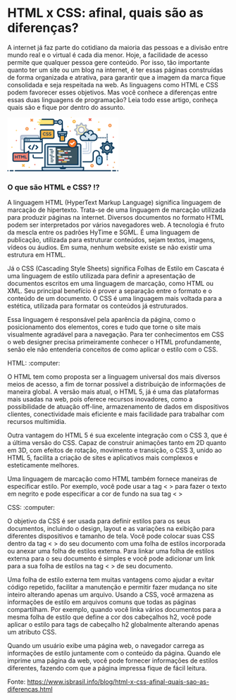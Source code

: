 # HTML x CSS: afinal, quais são as diferenças?


 A internet já faz parte do cotidiano da maioria das pessoas e a divisão entre mundo real e o virtual é cada dia menor. Hoje, a facilidade de acesso permite que qualquer pessoa gere conteúdo. Por isso, tão importante quanto ter um site ou um blog na internet, é ter essas páginas construídas de forma organizada e atrativa, para garantir que a imagem da marca fique consolidada e seja respeitada na web. As linguagens como HTML e CSS podem favorecer esses objetivos. Mas você conhece a diferenças entre essas duas linguagens de programação? Leia todo esse artigo, conheça quais são e fique por dentro do assunto.

<img src= "https://github.com/thaissacarrafa/exercicio-git-e-github/blob/master/img/desenhohtml.png" width="50%">


### O que são HTML e CSS? :interrobang:

A linguagem HTML (HyperText Markup Language) significa linguagem de marcação de hipertexto. Trata-se de uma linguagem de marcação utilizada para produzir páginas na internet. Diversos documentos no formato HTML podem ser interpretados por vários navegadores web. A tecnologia é fruto da mescla entre os padrões HyTime e SGML. É uma linguagem de publicação, utilizada para estruturar conteúdos, sejam textos, imagens, vídeos ou áudios. Em suma, nenhum website existe se não existir uma estrutura em HTML.

Já o CSS (Cascading Style Sheets) significa Folhas de Estilo em Cascata é uma linguagem de estilo utilizada para definir a apresentação de documentos escritos em uma linguagem de marcação, como HTML ou XML. Seu principal benefício é prover a separação entre o formato e o conteúdo de um documento. O CSS é uma linguagem mais voltada para a estética, utilizada para formatar os conteúdos já estruturados.

Essa linguagem é responsável pela aparência da página, como o posicionamento dos elementos, cores e tudo que torne o site mais visualmente agradável para a navegação. Para ter conhecimentos em CSS o web designer precisa primeiramente conhecer o HTML profundamente, senão ele não entenderia conceitos de como aplicar o estilo com o CSS.

<p>
HTML: :computer:


O HTML tem como proposta ser a linguagem universal dos mais diversos meios de acesso, a fim de tornar possível a distribuição de informações de maneira global. A versão mais atual, o HTML 5, já é uma das plataformas mais usadas na web, pois oferece recursos inovadores, como a possibilidade de atuação off-line, armazenamento de dados em dispositivos clientes, conectividade mais eficiente e mais facilidade para trabalhar com recursos multimídia.

Outra vantagem do HTML 5 é sua excelente integração com o CSS 3, que é a última versão do CSS. Capaz de construir animações tanto em 2D quanto em 3D, com efeitos de rotação, movimento e transição, o CSS 3, unido ao HTML 5, facilita a criação de sites e aplicativos mais complexos e esteticamente melhores.

Uma linguagem de marcação como HTML também fornece maneiras de especificar estilo. Por exemplo, você pode usar a tag < > para fazer o texto em negrito e pode especificar a cor de fundo na sua tag < >

<p>
CSS: :computer:


O objetivo da CSS é ser usada para definir estilos para os seus documentos, incluindo o design, layout e as variações na exibição para diferentes dispositivos e tamanho de tela. Você pode colocar suas CSS dentro da tag < > do seu documento com uma folha de estilos incorporada ou anexar uma folha de estilos externa. Para linkar uma folha de estilos externa para o seu documento é simples e você pode adicionar um link para a sua folha de estilos na tag < > de seu documento.

Uma folha de estilo externa tem muitas vantagens como ajudar a evitar código repetido, facilitar a manutenção e permitir fazer mudança no site inteiro alterando apenas um arquivo.
Usando a CSS, você armazena as informações de estilo em arquivos comuns que todas as páginas compartilham. Por exemplo, quando você linka vários documentos para a mesma folha de estilo que define a cor dos cabeçalhos h2, você pode aplicar o estilo para tags de cabeçalho h2 globalmente alterando apenas um atributo CSS.

Quando um usuário exibe uma página web, o navegador carrega as informações de estilo juntamente com o conteúdo da página. Quando ele imprime uma página da web, você pode fornecer informações de estilos diferentes, fazendo com que a página impressa fique de fácil leitura.


Fonte: https://www.isbrasil.info/blog/html-x-css-afinal-quais-sao-as-diferencas.html

